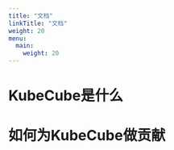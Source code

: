```yaml
---
title: "文档"
linkTitle: "文档"
weight: 20
menu:
  main:
    weight: 20
---
```


# KubeCube是什么
# 如何为KubeCube做贡献